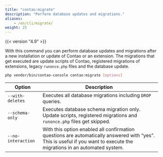 ```yaml
---
title: "contao:migrate"
description: "Perform database updates and migrations."
aliases:
    - /en/cli/migrate/
weight: 25
---
```



{{< version "4.9" >}}

With this command you can perform database updates and migrations after a new installation or update of Contao or an 
extension. The migrations that get executed are update scripts of Contao, registered migrations of extensions, 
legacy `runonce.php` files and the database update.

```bash
php vendor/bin/contao-console contao:migrate [options]
```

| Option             | Description |
|--------------------|-------------|
| `--with-deletes`   | Executes all database migrations including `DROP` queries.|
| `--schema-only`    | Executes database schema migration only. Update scripts, registered migrations and `runonce.php` files get skipped.|
| `--no-interaction` | With this option enabled all confirmation questions are automatically answered with “yes”. This is useful if you want to execute the migrations in an automated system.|